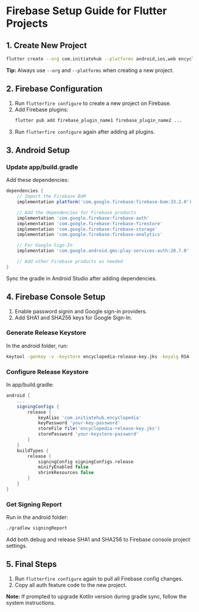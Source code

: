# Firebase Setup Guide for Flutter Projects

## 1. Create New Project

```bash
flutter create --org com.initiatehub --platforms android,ios,web encyclopedia
```

**Tip:** Always use `--org` and `--platforms` when creating a new project.

## 2. Firebase Configuration

1. Run `flutterfire configure` to create a new project on Firebase.
2. Add Firebase plugins:
   ```bash
   flutter pub add firebase_plugin_name1 firebase_plugin_name2 ...
   ```
3. Run `flutterfire configure` again after adding all plugins.

## 3. Android Setup

### Update app/build.gradle

Add these dependencies:

```groovy
dependencies {
    // Import the Firebase BoM
    implementation platform('com.google.firebase:firebase-bom:33.2.0')

    // Add the dependencies for Firebase products
    implementation 'com.google.firebase:firebase-auth'
    implementation 'com.google.firebase:firebase-firestore'
    implementation 'com.google.firebase:firebase-storage'
    implementation 'com.google.firebase:firebase-analytics'

    // For Google Sign-In
    implementation 'com.google.android.gms:play-services-auth:20.7.0'

    // Add other Firebase products as needed
}
```

Sync the gradle in Android Studio after adding dependencies.

## 4. Firebase Console Setup

1. Enable password signin and Google sign-in providers.
2. Add SHA1 and SHA256 keys for Google Sign-In.

### Generate Release Keystore

In the android folder, run:

```bash
keytool -genkey -v -keystore encyclopedia-release-key.jks -keyalg RSA -keysize 2048 -validity 10000 -alias encyclopedia
```

### Configure Release Keystore

In app/build.gradle:

```groovy
android {
    ...
    signingConfigs {
        release {
            keyAlias 'com.initiatehub.encyclopedia'
            keyPassword 'your-key-password'
            storeFile file('encyclopedia-release-key.jks')
            storePassword 'your-keystore-password'
        }
    }
    buildTypes {
        release {
            signingConfig signingConfigs.release
            minifyEnabled false
            shrinkResources false
        }
    }
}
```

### Get Signing Report

Run in the android folder:

```bash
./gradlew signingReport
```

Add both debug and release SHA1 and SHA256 to Firebase console project settings.

## 5. Final Steps

1. Run `flutterfire configure` again to pull all Firebase config changes.
2. Copy all auth feature code to the new project.

**Note:** If prompted to upgrade Kotlin version during gradle sync, follow the system instructions.
